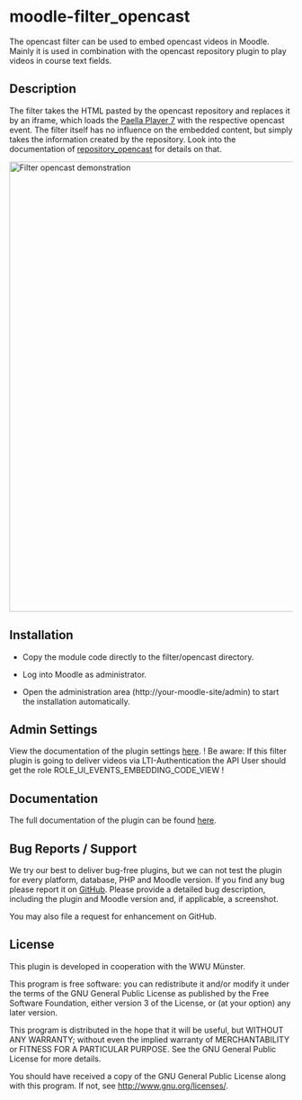 moodle-filter_opencast
=====================
The opencast filter can be used to embed opencast videos in Moodle.
Mainly it is used in combination with the opencast repository plugin to play videos in course text fields.


Description
-----------
The filter takes the HTML pasted by the opencast repository and replaces it by an iframe, which loads the [Paella Player 7](https://paellaplayer.upv.es/) with the respective opencast event.
The filter itself has no influence on the embedded content, but simply takes the information created by the repository.
Look into the documentation of [repository_opencast](https://github.com/Opencast-Moodle/moodle-repository_opencast) for details on that.

<img width="800" alt="Filter opencast demonstration" src="https://user-images.githubusercontent.com/28386141/137904963-968fd449-602d-40c8-99ad-c56a40fd03f0.png">


Installation
------------

* Copy the module code directly to the filter/opencast directory.

* Log into Moodle as administrator.

* Open the administration area (http://your-moodle-site/admin) to start the installation
  automatically.


Admin Settings
--------------

View the documentation of the plugin settings [here](https://moodle.docs.opencast.org/#filter/settings/).
! Be aware: If this filter plugin is going to deliver videos via LTI-Authentication the API User should get the role ROLE_UI_EVENTS_EMBEDDING_CODE_VIEW !

## Documentation ##

The full documentation of the plugin can be found [here](https://moodle.docs.opencast.org/#filter/about/).


Bug Reports / Support
---------------------

We try our best to deliver bug-free plugins, but we can not test the plugin for every platform,
database, PHP and Moodle version. If you find any bug please report it on
[GitHub](https://github.com/Opencast-Moodle/moodle-filter_opencast/issues). Please
provide a detailed bug description, including the plugin and Moodle version and, if applicable, a
screenshot.

You may also file a request for enhancement on GitHub.


## License ##

This plugin is developed in cooperation with the WWU Münster.

This program is free software: you can redistribute it and/or modify it under
the terms of the GNU General Public License as published by the Free Software
Foundation, either version 3 of the License, or (at your option) any later
version.

This program is distributed in the hope that it will be useful, but WITHOUT ANY
WARRANTY; without even the implied warranty of MERCHANTABILITY or FITNESS FOR A
PARTICULAR PURPOSE.  See the GNU General Public License for more details.

You should have received a copy of the GNU General Public License along with
this program.  If not, see <http://www.gnu.org/licenses/>.
